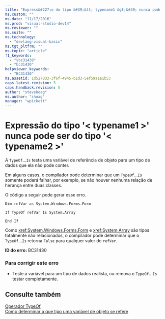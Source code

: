 ```yaml
---
title: "Express&#227;o do tipo &#39;&lt; typename1 &gt;&#39; nunca pode ser do tipo &#39;&lt; typename2 &gt;&#39; | Microsoft Docs"
ms.custom: ""
ms.date: "11/17/2016"
ms.prod: "visual-studio-dev14"
ms.reviewer: ""
ms.suite: ""
ms.technology: 
  - "devlang-visual-basic"
ms.tgt_pltfrm: ""
ms.topic: "article"
f1_keywords: 
  - "vbc31430"
  - "bc31430"
helpviewer_keywords: 
  - "BC31430"
ms.assetid: 1d527033-3f6f-4945-b1d3-5ef59a1e1b53
caps.latest.revision: 5
caps.handback.revision: 5
author: "stevehoag"
ms.author: "shoag"
manager: "wpickett"
---
```

# Express&#227;o do tipo &#39;&lt; typename1 &gt;&#39; nunca pode ser do tipo &#39;&lt; typename2 &gt;&#39;
A `TypeOf`...`Is` testa uma variável de referência de objeto para um tipo de dados que ela não pode conter.  
  
 Em alguns casos, o compilador pode determinar que um `TypeOf`…`Is` somente poderá falhar, por exemplo, se não houver nenhuma relação de herança entre duas classes.  
  
 O código a seguir pode gerar esse erro.  
  
 `Dim refVar as System.Windows.Forms.Form`  
  
 `If TypeOf refVar Is System.Array`  
  
 `End If`  
  
 Como <xref:System.Windows.Forms.Form> e <xref:System.Array> são tipos totalmente não relacionados, o compilador pode determinar que o `TypeOf`...`Is` retorna `False` para qualquer valor de `refVar`.  
  
 **ID do erro:** BC31430  
  
### Para corrigir este erro  
  
-   Teste a variável para um tipo de dados realista, ou remova o `TypeOf`...`Is` testar completamente.  
  
## Consulte também  
 [Operador TypeOf](../../visual-basic/language-reference/operators/typeof-operator.md)   
 [Como determinar a que tipo uma variável de objeto se refere](../../visual-basic/programming-guide/language-features/variables/how-to-determine-what-type-an-object-variable-refers-to.md)